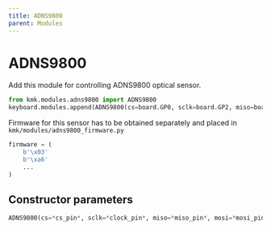 ```yaml
---
title: ADNS9800
parent: Modules
---
```


# ADNS9800
Add this module for controlling ADNS9800 optical sensor.
```python
from kmk.modules.adns9800 import ADNS9800
keyboard.modules.append(ADNS9800(cs=board.GP0, sclk=board.GP2, miso=board.GP4, mosi=board.GP3, invert_y=True))
```

Firmware for this sensor has to be obtained separately and placed in `kmk/modules/adns9800_firmware.py`
```python
firmware = (
    b'\x03'
    b'\xa6'
    ...
)
```

## Constructor parameters

```python
ADNS9800(cs=*cs_pin*, sclk=*clock_pin*, miso=*miso_pin*, mosi=*mosi_pin*, invert_x=*False*, invert_y=*False*)
```
